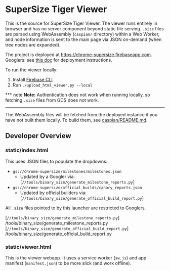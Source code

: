 # SuperSize Tiger Viewer

This is the source for SuperSize Tiger Viewer. The viewer runs entirely in
browser and has no server component beyond static file serving. `.size` files
are parsed using WebAssembly (`caspian/` directory) within a Web Worker, and
node information is sent to the main page via JSON on-demand (when tree nodes
are expanded).

The project is deployed at https://chrome-supersize.firebaseapp.com. Googlers:
see [this doc] for deployment instructions.

To run the viewer locally:

1. Install [Firebase CLI]
2. Run `./upload_html_viewer.py --local`

*** note
**Note:** Authentication does not work when running locally, so fetching `.size`
files from GCS does not work.
***

The WebAssembly files will be fetched from the deployed instance if you have
not built them locally. To build them, see [caspian/README.md].

[Firebase CLI]: https://firebase.google.com/docs/cli#install_the_firebase_cli
[this doc]: https://docs.google.com/document/d/1qstcG9DxtwoohCnslvLs6Z7UfvO-dlkNi0s8PH-HYtI/edit?usp=sharing
[caspian/README.md]: /tools/binary_size/libsupersize/viewer/caspian/README.md

## Developer Overview

### static/index.html

This uses JSON files to populate the dropdowns:

 * `gs://chrome-supersize/milestones/milestones.json`
   * Updated by a Googler via: [`//tools/binary_size/generate_milestone_reports.py`]
 * `gs://chrome-supersize/official_builds/canary_reports.json`
   * Updated by official builders via: [`//tools/binary_size/generate_official_build_report.py`]

All `.size` files pointed to by this launcher are restricted to Googlers.

[`//tools/binary_size/generate_milestone_reports.py`] /tools/binary_size/generate_milestone_reports.py
[`//tools/binary_size/generate_official_build_report.py`] /tools/binary_size/generate_official_build_report.py

### static/viewer.html

This is the viewer webapp. It uses a service worker (`sw.js`) and app manifest
(`manifest.json`) to be more slick (and work offline).
